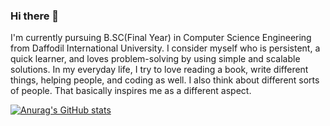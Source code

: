 ### Hi there 👋

I'm currently pursuing B.SC(Final Year) in Computer Science Engineering from Daffodil International University. I consider myself who is persistent, a quick learner, and loves problem-solving by using simple and scalable solutions. In my everyday life, I try to love reading a book, write different things, helping people, and coding as well. I also think about different sorts of people. That basically inspires me as a different aspect.

[![Anurag's GitHub stats](https://github-readme-stats.vercel.app/api?username=rashedabir&theme=tokyonight)](https://github.com/rashedabir/github-readme-stats)
